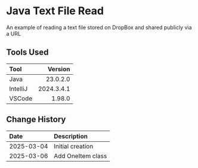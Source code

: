 # Java Text File Read

An example of reading a text file stored on DropBox and shared publicly
via a URL

## Tools Used

| Tool     |    Version |
|:---------|-----------:|
| Java     |   23.0.2.0 |
| IntelliJ | 2024.3.4.1 |
| VSCode   |     1.98.0 |

## Change History

| Date       | Description       |
|:-----------|:------------------|
| 2025-03-04 | Initial creation  |
| 2025-03-06 | Add OneItem class |
